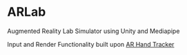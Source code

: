 # ARLab
 Augmented Reality Lab Simulator using Unity and Mediapipe

Input and Render Functionality built upon [AR Hand Tracker](https://github.com/rs0125/AR-Hand-Tracker)
